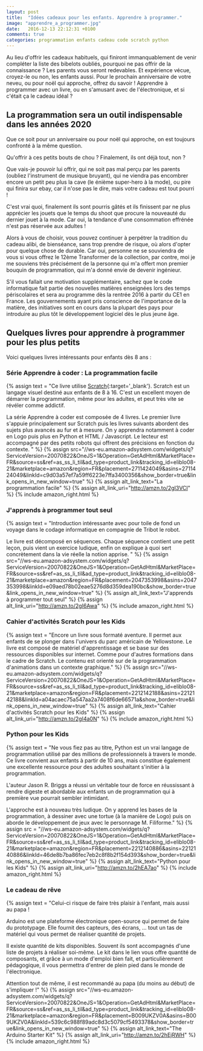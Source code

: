 ```yaml
---
layout: post
title:  "Idées cadeaux pour les enfants. Apprendre à programmer."
image: "apprendre_a_programmer.jpg"
date:   2016-12-13 22:12:31 +0100
comments: true
categories: programmation enfants cadeau code scratch python
---
```


Au lieu d'offrir les cadeaux habituels, qui finiront immanquablement de venir compléter la liste des bibelots oubliés, pourquoi ne pas offrir de la connaissance ? Les parents vous seront redevables. Et expérience vécue, croyez-le ou non, les enfants aussi. Pour le prochain anniversaire de votre neveu, ou pour noël qui approche, offrez du savoir ! Apprendre à programmer avec un livre, ou en s'amusant avec de l'électronique, et si c'était ça le cadeau idéal ?

## La programmation sera un outil indispensable dans les années 2020 

Que ce soit pour un anniversaire ou pour noël qui approche, on est toujours confronté à la même question. 

Qu'offrir à ces petits bouts de chou ? Finalement, ils ont déjà tout, non ? 

Que vais-je pouvoir lui offrir, qui ne soit pas mal perçu par les parents (oubliez l'instrument de musique bruyant), qui ne viendra pas encombrer encore un petit peu plus la cave (le énième super-hero à la mode), ou pire qui finira sur ebay, car il n'ose pas le dire, mais votre cadeau est tout pourri !

C'est vrai quoi, finalement ils sont pourris gâtés et ils finissent par ne plus apprécier les jouets que le temps du shoot que procure la nouveauté du dernier jouet à la mode. Car oui, la tendance d'une consommation effrénée n'est pas réservée aux adultes !

Alors à vous de choisir, vous pouvez continuer à perpétrer la tradition du cadeau alibi, de bienséance, sans trop prendre de risque, où alors d'opter pour quelque chose de durable. Car oui, personne ne se souviendra de vous si vous offrez le 12ème Transformer de la collection, par contre, moi je me souviens très précisément de la personne qui m'a offert mon premier bouquin de programmation, qui m'a donné envie de devenir ingénieur.

S'il vous fallait une motivation supplémentaire, sachez que le code informatique fait partie des nouvelles matières enseignées lors des temps périscolaires et sera au programme dès la rentrée 2016 à partir du CE1 en France. Les gouvernements ayant pris conscience de l'importance de la matière, des initiatives sont en cours dans la plupart des pays pour introduire au plus tôt le développement logiciel dès le plus jeune âge.

## Quelques livres pour apprendre à programmer pour les plus petits 

Voici quelques livres intéressants pour enfants dès 8 ans :

### Série Apprendre à coder : La programmation facile

{% assign text = "Ce livre utilise [Scratch](https://scratch.mit.edu/){:target='_blank'}. Scratch est un langage visuel destiné aux enfants de 8 à 16. C'est un excellent moyen de démarrer la programmation, même pour les adultes, et peut très vite se révéler comme addictif.

La série Apprendre à coder est composée de 4 livres. Le premier livre s'appuie principalement sur Scratch puis les livres suivants abordent des sujets plus avancés au fur et à mesure. On y apprendra notamment à coder en Logo puis plus en Python et HTML / Javascript. Le lecteur est accompagné par des petits robots qui offrent des précisions en fonction du contexte.
" %}
{% assign src="//ws-eu.amazon-adsystem.com/widgets/q?ServiceVersion=20070822&OneJS=1&Operation=GetAdHtml&MarketPlace=FR&source=ss&ref=as_ss_li_til&ad_type=product_link&tracking_id=eliblo08-21&marketplace=amazon&region=FR&placement=2711424049&asins=2711424049&linkId=c9d03a57ef7a59ff6223e7ffa3400356&show_border=true&link_opens_in_new_window=true" %}
{% assign alt_link_text="La programmation facile" %}
{% assign alt_link_uri="http://amzn.to/2gI3VCI" %}
{% include amazon_right.html %}

### J'apprends à programmer tout seul

{% assign text = "Introduction intéressante avec pour toile de fond un voyage dans le codage informatique en compagnie de Tribot le robot. 

Le livre est décomposé en séquences. Chaque séquence contient une petit leçon, puis vient un exercice ludique, enfin on explique à quoi sert concrètement dans la vie réelle la notion apprise.
" %}
{% assign src="//ws-eu.amazon-adsystem.com/widgets/q?ServiceVersion=20070822&OneJS=1&Operation=GetAdHtml&MarketPlace=FR&source=ss&ref=as_ss_li_til&ad_type=product_link&tracking_id=eliblo08-21&marketplace=amazon&region=FR&placement=2047353998&asins=2047353998&linkId=e09aed78b02eae5276d8d359dea190bc&show_border=true&link_opens_in_new_window=true" %}
{% assign alt_link_text="J'apprends à programmer tout seul" %}
{% assign alt_link_uri="http://amzn.to/2gI6Awa" %}
{% include amazon_right.html %}

### Cahier d'activités Scratch pour les Kids

{% assign text = "Encore un livre sous formaté aventure. Il permet aux enfants de se plonger dans l'univers du parc américain de Yellowstone. Le livre est composé de matériel d'apprentissage et se base sur des ressources disponibles sur internet. Comme pour d'autres formations dans le cadre de Scratch. Le contenu est orienté sur de la programmation d'animations dans un contexte graphique." %}
{% assign src="//ws-eu.amazon-adsystem.com/widgets/q?ServiceVersion=20070822&OneJS=1&Operation=GetAdHtml&MarketPlace=FR&source=ss&ref=as_ss_li_til&ad_type=product_link&tracking_id=eliblo08-21&marketplace=amazon&region=FR&placement=2212142188&asins=2212142188&linkId=a04acaec75a547aa2a7408f6de66571a&show_border=true&link_opens_in_new_window=true" %}
{% assign alt_link_text="Cahier d'activités Scratch pour les Kids" %}
{% assign alt_link_uri="http://amzn.to/2gI4a0N" %}
{% include amazon_right.html %}

### Python pour les Kids

{% assign text = "Ne vous fiez pas au titre, Python est un vrai langage de programmation utilisé par des millions de professionnels à travers le monde. Ce livre convient aux enfants à partir de 10 ans, mais constitue également une excellente ressource pour des adultes souhaitant s'initier à la programmation.

L'auteur Jason R. Briggs a réussi un véritable tour de force en réussissant à rendre digeste et abordable aux enfants un de programmation qui à première vue pourrait sembler intimidant.

L'approche est à nouveau très ludique. On y apprend les bases de la programmation, à dessiner avec une tortue (à la manière de Logo) puis on aborde le développement de jeux avec le personnage M. Filiforme." %}
{% assign src = "//ws-eu.amazon-adsystem.com/widgets/q?ServiceVersion=20070822&OneJS=1&Operation=GetAdHtml&MarketPlace=FR&source=ss&ref=as_ss_li_til&ad_type=product_link&tracking_id=eliblo08-21&marketplace=amazon&region=FR&placement=2212140886&asins=2212140886&linkId=46de8b7ba86fec7eb2c8f8b2f154d393&show_border=true&link_opens_in_new_window=true" %}
{% assign alt_link_text="Python pour les Kids" %}
{% assign alt_link_uri="http://amzn.to/2hEA7ao" %}
{% include amazon_right.html %}

### Le cadeau de rêve

{% assign text = "Celui-ci risque de faire très plaisir à l'enfant, mais aussi au papa ! 

Arduino est une plateforme électronique open-source qui permet de faire du prototypage. Elle fournit des capteurs, des écrans, ... tout un tas de matériel qui vous permet de réaliser quantité de projets. 

Il existe quantité de kits disponibles. Souvent ils sont accompagnés d'une liste de projets à réaliser soi-même. Le kit dans le lien vous offre quantité de composants, et grâce à un mode d'emploi bien fait, et particulièrement pédagogique, il vous permettra d'entrer de plein pied dans le monde de l'électronique. 

Attention tout de même, il est recommandé au papa (du moins au début) de s'impliquer !" %}
{% assign src="//ws-eu.amazon-adsystem.com/widgets/q?ServiceVersion=20070822&OneJS=1&Operation=GetAdHtml&MarketPlace=FR&source=ss&ref=as_ss_li_til&ad_type=product_link&tracking_id=eliblo08-21&marketplace=amazon&region=FR&placement=B009UKZV0A&asins=B009UKZV0A&linkId=539c6c988f89adc8d3c5079cf5493378&show_border=true&link_opens_in_new_window=true" %}
{% assign alt_link_text="The Arduino Starter Kit" %}
{% assign alt_link_uri="http://amzn.to/2hEjRWH" %}
{% include amazon_right.html %}
